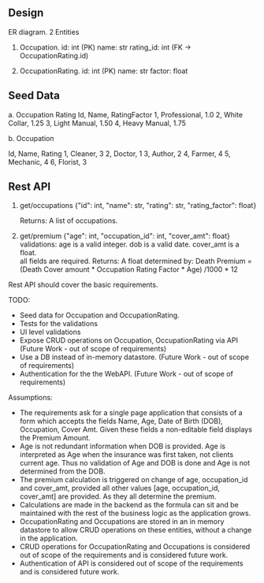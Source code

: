 Design 
------
ER diagram. 2 Entities
1. Occupation.
id: int (PK)
name: str
rating_id: int (FK -> OccupationRating.id)

2. OccupationRating.
id: int (PK)
name: str
factor: float

Seed Data
---------


a. Occupation Rating
Id, Name, RatingFactor
1, Professional, 1.0
2, White Collar, 1.25
3, Light Manual, 1.50
4, Heavy Manual, 1.75

b. Occupation

Id, Name, Rating
1, Cleaner, 3
2, Doctor, 1
3, Author, 2
4, Farmer, 4
5, Mechanic, 4
6, Florist, 3



Rest API
--------
1. get/occupations
	{"id": int, "name": str, "rating": str, "rating_factor": float}
	
	Returns:
	A list of occupations.

2. get/premium
	{"age": int, "occupation_id": int, "cover_amt": float}
	validations:
		age is a valid integer.
		dob is a valid date.
		cover_amt is a float.		
		all fields are required.
	Returns:
	A float determined by:
	Death Premium = (Death Cover amount * Occupation Rating Factor * Age) /1000 * 12

Rest API should cover the basic requirements.

TODO:
* Seed data for Occupation and OccupationRating.
* Tests for the validations
* UI level validations
* Expose CRUD operations on Occupation, OccupationRating via API (Future Work - out of scope of requirements)
* Use a DB instead of in-memory datastore. (Future Work - out of scope of requirements)
* Authentication for the the WebAPI. (Future Work - out of scope of requirements)


Assumptions:
* The requirements ask for a single page application that consists of a form which accepts the fields Name, Age, Date of Birth (DOB), Occupation, Cover Amt. Given these fields a non-editable field displays the Premium Amount.
* Age is not redundant information when DOB is provided. Age is interpreted as Age when the insurance was first taken, not clients current age. Thus no validation of Age and DOB is done and Age is not determined from the DOB. 
* The premium calculation is triggered on change of age, occupation_id and cover_amt, provided all other values [age, occupation_id, cover_amt] are provided. As they all determine the premium. 
* Calculations are made in the backend as the formula can sit and be maintained with the rest of the business logic as the application grows.
* OccupationRating and Occupations are stored in an in memory datastore to allow CRUD operations on these entities, without a change in the application.
* CRUD operations for OccupationRating and Occupations is considered out of scope of the requirements and is considered future work.
* Authentication of API is considered out of scope of the requirements and is considered future work.


